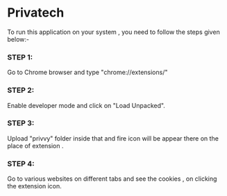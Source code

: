 # Privatech
To run this application on your system , you need to follow the steps given below:-

### STEP 1:
Go to Chrome browser and type "chrome://extensions/"

### STEP 2:
Enable developer mode and click on "Load Unpacked".

### STEP 3: 
Upload "privvy" folder inside that and fire icon will be appear there on the place of extension .

### STEP 4:
Go to various websites on different tabs and see the cookies , on clicking the extension icon.
